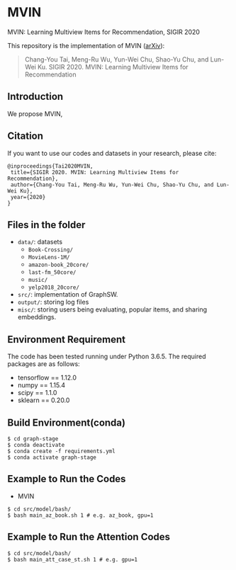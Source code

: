 # MVIN
MVIN: Learning Multiview Items for Recommendation, SIGIR 2020

This repository is the implementation of MVIN ([arXiv]()):
> Chang-You Tai, Meng-Ru Wu, Yun-Wei Chu, Shao-Yu Chu, and Lun-Wei Ku. SIGIR 2020. MVIN: Learning Multiview Items for Recommendation

## Introduction
We propose MVIN,

## Citation 
If you want to use our codes and datasets in your research, please cite:
```
@inproceedings{Tai2020MVIN,
 title={SIGIR 2020. MVIN: Learning Multiview Items for Recommendation},
 author={Chang-You Tai, Meng-Ru Wu, Yun-Wei Chu, Shao-Yu Chu, and Lun-Wei Ku},
 year={2020}
}
```
## Files in the folder

- `data/`: datasets
  - `Book-Crossing/`
  - `MovieLens-1M/`
  - `amazon-book_20core/`
  - `last-fm_50core/`
  - `music/`
  - `yelp2018_20core/`
- `src/`: implementation of GraphSW.
- `output/`: storing log files
- `misc/`: storing users being evaluating, popular items, and sharing embeddings.
## Environment Requirement
The code has been tested running under Python 3.6.5. The required packages are as follows:
* tensorflow == 1.12.0
* numpy == 1.15.4
* scipy == 1.1.0
* sklearn == 0.20.0

## Build Environment(conda)
```
$ cd graph-stage
$ conda deactivate
$ conda create -f requirements.yml
$ conda activate graph-stage
```

## Example to Run the Codes
- MVIN  
```
$ cd src/model/bash/
$ bash main_az_book.sh 1 # e.g. az_book, gpu=1
```
  
## Example to Run the Attention Codes
```
$ cd src/model/bash/
$ bash main_att_case_st.sh 1 # e.g. gpu=1
```
